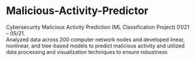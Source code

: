 # Malicious-Activity-Predictor
Cybersecurity Malicious Activity Prediction (ML Classification Project) 01/21 – 05/21.  
Analyzed data across 200 computer network nodes and developed linear, nonlinear, and tree-based models to predict  malicious activity and utilized data processing and visualization techniques to ensure robustness
